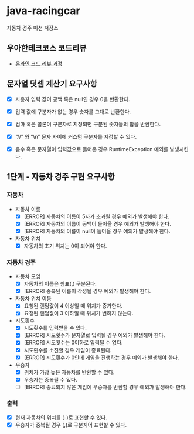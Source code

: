 # java-racingcar

자동차 경주 미션 저장소

## 우아한테크코스 코드리뷰

- [온라인 코드 리뷰 과정](https://github.com/woowacourse/woowacourse-docs/blob/master/maincourse/README.md)

## 문자열 덧셈 계산기 요구사항

- [x]  사용자 입력 값이 공백 혹은 null인 경우 0을 반환한다.
- [x]  입력 값에 구분자가 없는 경우 숫자를 그대로 반환한다.
- [x]  컴마 혹은 콜론이 구분자로 지정되면 구분된 숫자들의 합을 반환한다.
- [x]  “//” 와 “\n” 문자 사이에 커스텀 구분자를 지정할 수 있다.
- [x]  음수 혹은 문자열이 입력값으로 들어온 경우 RuntimeException 예외를 발생시킨다.


## 1단계 - 자동차 경주 구현 요구사항

### 자동차

- 자동차 이름
    - [x]  [ERROR] 자동차의 이름이 5자가 초과될 경우 예외가 발생해야 한다.
    - [x]  [ERROR] 자동차의 이름이 공백이 들어올 경우 예외가 발생해야 한다.
    - [x]  [ERROR] 자동차의 이름이 null이 들어올 경우 예외가 발생해야 한다.
- 자동차 위치
    - [x]  자동차의 초기 위치는 0이 되어야 한다.

### 자동차 경주
- 자동차 모임
    - [x] 자동차의 이름은 쉼표(,) 구분된다.
    - [x] [ERROR] 중복된 이름이 작성될 경우 예외가 발생해야 한다.
- 자동차 위치 이동
    - [x]  요청된 랜덤값이 4 이상일 때 위치가 증가한다.
    - [x]  요청된 랜덤값이 3 이하일 때 위치가 변하지 않는다.
- 시도횟수
    - [x]  시도횟수를 입력받을 수 있다.
    - [x]  [ERROR] 시도횟수가 문자열로 입력될 경우 예외가 발생해야 한다. 
    - [x]  [ERROR] 시도횟수는 0이하로 입력될 수 없다.
    - [x]  시도횟수를 소진할 경우 게임이 종료된다.
    - [x]  [ERROR] 시도횟수가 0인데 게임을 진행하는 경우 예외가 발생해야 한다.
- 우승자
    - [x]  위치가 가장 높은 자동차를 반환할 수 있다.
    - [x]  우승자는 중복될 수 있다.
    - [ ]  [ERROR] 종료되지 않은 게임에 우승자를 반환할 경우 예외가 발생해야 한다.

### 출력

- [x]  현재 자동차의 위치를 (-)로 표현할 수 있다.
- [x]  우승자가 중복될 경우 (,)로 구분지어 표현할 수 있다.